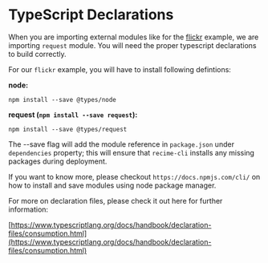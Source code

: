 # TypeScript Declarations

When you are importing external modules like for the [flickr](flickr_full_code.md) example, we are importing `request` module. You will need the proper typescript declarations to build correctly.

For our `flickr` example, you will have to install following defintions:

**node:**

```
npm install --save @types/node

```

**request (`npm install --save request`):**

```
npm install --save @types/request

```

The --save flag will add the module reference in `package.json` under `dependencies` property; this will ensure that `recime-cli`  installs any missing packages during deployment.


If you want to know more, please checkout `https://docs.npmjs.com/cli/` on how to install and save modules using node package manager.


For more on declaration files, please check it out here for further information:

[https://www.typescriptlang.org/docs/handbook/declaration-files/consumption.html](https://www.typescriptlang.org/docs/handbook/declaration-files/consumption.html)





